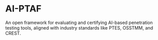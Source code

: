 # AI-PTAF
An open framework for evaluating and certifying AI-based penetration testing tools, aligned with industry standards like PTES, OSSTMM, and CREST.
